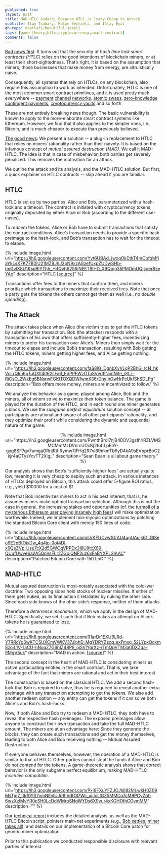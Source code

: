 ```yaml
---
published: true
layout: post
title: MAD-HTLC &ndash; Because HTLC is Crazy-Cheap to Attack
subtitle: Itay Tsabary, Matan Yechieli, and Ittay Eyal
gh-repo: daattali/beautiful-jekyll
tags: [game-theory,htlc,cryptocurrency,smart-contract] 
comments: false
---
```



<ins>Bad news first</ins>: It turns out that the security of _hash time lock smart contracts (HTLC)_ relies on the good intentions of blockchain miners, or at least their short-sightedness. That’s right, it is based on the assumption that miners, those businesses that make money from energy, are altruistically naive. 

Consequently, all systems that rely on HTLCs, on any blockchain, also require this assumption to work as intended. Unfortunately, HTLC is one of the most common smart contract primitives, and it is used pretty much everywhere -- [payment](https://blockstream.com/lightning/) [channel](https://lightning.engineering/) [networks](https://omg.network/), [atomic swaps](https://news.bitcoin.com/engineers-demonstrate-zcashbitcoin-atomic-swaps/), [zero-knowledge contingent payments](https://bitcoincore.org/en/2016/02/26/zero-knowledge-contingent-payments-announcement/), [cryptocurrency vaults](https://news.bitcoin.com/crypto-vaults-will-help-you-hodl/) and so forth.

These are not entirely breaking news though. The basic vulnerability is known to apply to the more-elaborate smart contract systems like Ethereum. However, we find that it also applies to the simpler ones, i.e., Bitcoin, and is much cheaper to execute than previously believed. 

<ins>The good news</ins>: We present a solution -- a plug-in replacement to HTLC that relies on miners’ rationality rather than their naivety. It is based on the infamous concept of _mutual assured destruction (MAD)_. We call it MAD-HTLC. The idea is that in case of misbehavior, both parties get severely penalized. This removes the motivation for an attack. 

We outline the attack and its analysis, and the MAD-HTLC solution. But first, a quick explainer on HTLC contracts -- skip ahead if you are familiar. 

## HTLC 
HTLC is set up by two parties: Alice and Bob, parameterized with a hash-lock and a timeout. The contract is initiated with cryptocurrency tokens, originally deposited by either Alice or Bob (according to the different use-cases).

To _redeem_ the tokens, Alice or Bob have to submit transactions that satisfy the contract conditions. Alice’s transaction needs to provide a specific hash preimage to the hash-lock, and Bob’s transaction has to wait for the timeout to elapse. 

{% include image.html url="https://lh6.googleusercontent.com/Yvt6UBAd_jwoqOkDtkT4mCbfqMfjaYkLsX7K77B0IU21MZBJhJ2oN9xzAGzefUxpZUDwSHb-tmGvlX8U1KspBIYThh_HifQvh625RjNEETBlHD_X9Qqip35PMOmUQjsoer8zeYAo" description="HTLC [<a href='https://btcmanager.com/an-introductory-guide-to-hashed-timelock-contracts/'>source</a>]" %}

Transactions offer fees to the miners that confirm them, and miners prioritize which transactions to maximize their received fees. Note that once a party gets the tokens the others cannot get them as well (i.e., no _double spending_). 

## The Attack 
The attack takes place when Alice (the victim) tries to get the HTLC tokens by submitting her transaction. Bob (the attacker) responds with a transaction of his own that offers sufficiently-higher fees, incentivizing miners to prefer his transaction over Alice’s. Miners then simply wait for the timeout to elapse and include Bob’s transaction, resulting with Bob getting the HTLC tokens, miners getting higher fees, and Alice getting nothing.

{% include image.html url="https://lh3.googleusercontent.com/faS8jG_DgnbXvVLqP2BhG_rcN_hkVoLrQIm6gTuQXII4062sFa6_EdPPFWzGTaSVydflNimNife_j8Lz-RiCsO_2WkEg6BNsrwFGKiTOXQDWfwmX36rDhyInGwHrPcUkfShSDLPg" description="Bob offers more money, miners are incentivized to follow." %}

We analyze this behavior as a game, played among Alice, Bob and the miners, all of whom strive to maximize their token balance. The game is played for the duration of the HTLC, and in each round one miner generates a block. We use the _subgame perfect equilibrium_ solution concept -- all participants are rational and aware of all other participants’ rationality, and they optimize their profit while considering the dynamic and sequential nature of the game. 

<div style="text-align:center">
{% include image.html url="https://lh3.googleusercontent.com/PwnthBrdi7njB4DDV3gzIhrlRZLVMSMCMmMzDVnrcUOcKj264tLpEhY-gyg8SF7gv7umgaORrijRttIRymw7jFHq2R7vl89nkmTb9yD4kA9sEVpprBoC2kjr4aCTysYcvTT2Xig_" description="Sean Bean is all about game theory." %}
</div>

Our analysis shows that Bob’s “sufficiently-higher fees” are actually quite low, meaning it is very cheap to deploy such an attack. In various instances of HTLCs deployed on Bitcoin, this attack could offer 5-figure ROI ratios, e.g., yield $10000 for a cost of $1. 

Note that Bob incentivizes miners to act in his best interest, that is, he assumes miners make optimal transaction selection. 
Although this is not the case in general, the increasing stakes and opportunities (cf. the [turmoil of a mysterious Ethereum user paying insanely high fees](https://news.bitcoin.com/nightmare-come-true-user-pays-2-6-million-in-transaction-fees-to-send-134-of-ether/)) will make optimization worthwhile. 
Indeed, we implement non-myopic optimizations by patching the standard Bitcoin Core client with merely 150 lines of code. 

{% include image.html url="https://lh5.googleusercontent.com/cVKFUCvwfGrAU4ugUAujk61LGI8eo9E2pBtOixDw_4q4jp-0of4Dl-x6QeZVp_Usu7cX2d5GWCqVPPDx3I8U9tcX69-QUufUwye6a2A5QpVsFLr2ZGqjQNF2uz6xFaBYXPL2IAAC" description="Patched Bitcoin Core with 150 LoC." %}


## MAD-HTLC
Mutual assured destruction is most-notably associated with the cold-war doctrine: Two opposing sides hold stocks of nuclear missiles. If either of them gets nuked, as its final action it retaliates by nuking the other side. Since each side knows of the other side’s response, neither of them attacks.

Therefore a _deterrence mechanism_, which we apply in the design of MAD-HTLC. Specifically, we set it such that if Bob makes an attempt on Alice’s tokens he is guaranteed to lose.

{% include image.html url="https://lh6.googleusercontent.com/01arDr1EXU9LRd-Y7RRcYg6wKTCSUXCmVWKV37JlbhD_MgYDRYZzcq_exFmxq_52LYpxQckm8zoiL1V-1aCU-hNoqZ7G6hlZ48P9_ojSVIYgrXz-rTmQpVTM3a0DXZqa-9MgV5uk" description="MAD in action. [<a href='https://www.tremr.com/chris-barton/mutually-assured-destruction-the-cold-war-theory-keeping-india-and-pakistan-away-from-each-others-throats'>source</a>]" %}

The second concept in the heart of MAD-HTLC is considering miners as active participating entities in the smart contract. That is, we take advantage of the fact that miners are rational and act in their best interest. 

The construction is based on the classical HTLC. We add a second hash-lock that Bob is required to solve, thus he is required to reveal another extra preimage with any transaction attempting to get the tokens. We also add another redeem option -- any entity can get the tokens if it can solve both Alice's and Bob's hash-locks. 

Now, if both Alice and Bob try to redeem a MAD-HTLC, they both have to reveal the respective hash preimages. The exposed preimages allow anyone to construct their own transaction and take the full MAD-HTLC amount. The miners are at an advantage here: Since they generate the blocks, they can create such transactions and get the money themselves, leading to both Alice and Bob receiving nothing -- Mutual Assured Destruction. 

If everyone behaves themselves, however, the operation of a MAD-HTLC is similar to that of HTLC. Other parties cannot steal the funds if Alice and Bob do not contend for the tokens. 
A game-theoretic analysis shows that correct behavior is the only subgame perfect equilibrium, making MAD-HTLC _incentive compatible_. 

{% include image.html url="https://lh3.googleusercontent.com/PxI6FXuYFZJOJldl82MLwkH0Z09MsTjg7_Itkf0YS7vmNEylUJd8IVdfOl7Wc_ujJcLlGZ5MMCq7cM9PCyZof-6wzXzlMvYR0cSH0LcDdWMroSNgWYDs6X9yur4xKGHOfhCOvmMM" description="" %}

Our [technical report](arxiv) includes the detailed analysis, as well as the MAD-HTLC Bitcoin script, pointers main-net experiments (e.g., [Bob settles](link), [miner takes all](link)), and details on our implementation of a Bitcoin Core patch for generic miner optimization. 

Prior to this publication we conducted responsible disclosure with relevant parties of interest.
